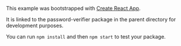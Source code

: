 This example was bootstrapped with [Create React App](https://github.com/facebook/create-react-app).

It is linked to the password-verifier package in the parent directory for development purposes.

You can run `npm install` and then `npm start` to test your package.
